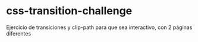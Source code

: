 # css-transition-challenge
Ejercicio de transiciones y clip-path para que sea interactivo, con 2 páginas diferentes
